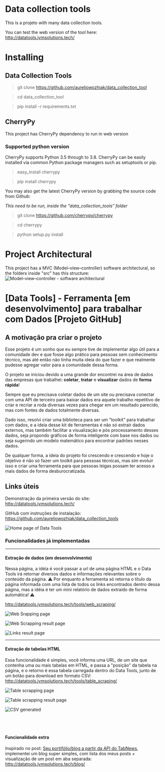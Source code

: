 # Data collection tools
This is a projeto with many data collection tools.

You can test the web version of the tool here:
http://datatools.jvmsolutions.tech/

# Installing

## Data Collection Tools

> git clone https://github.com/aureliowozhiak/data_collection_tool

> cd data_collection_tool

> pip install -r requirements.txt


## CherryPy
This project has CherryPy dependency to run in web version

### Supported python version
CherryPy supports Python 3.5 through to 3.8.
CherryPy can be easily installed via common Python package managers such as setuptools or pip.

> easy_install cherrypy

> pip install cherrypy

You may also get the latest CherryPy version by grabbing the source code from Github:

*This need to be run, inside the "data_collection_tools" folder*

> git clone https://github.com/cherrypy/cherrypy

> cd cherrypy

> python setup.py install

# Project Architectural
This project has a MVC (Model–view–controller) software architectural, so the folders inside "src" has this structure:
![Model–view–controller - software architectural](docs/mvc.png)

<!-- Blog post -->

# [Data Tools] - Ferramenta [em desenvolvimento] para trabalhar com Dados [Projeto GitHub]

## A motivação pra criar o projeto
Esse projeto é um sonho que eu sempre tive de implementar algo útil para a comunidade dev e que fosse algo prático para pessoas sem conhecimento técnico, mas até então não tinha muita ideia do que fazer e que realmente pudesse agregar valor para a comunidade dessa forma.

O projeto se iniciou devido a uma grande dor encontrei na área de dados das empresas que trabalhei: **coletar**, **tratar** e **visualizar** dados de **forma rápida**! 

Sempre que eu precisava coletar dados de um site ou precisava conectar com uma API de terceiro para baixar dados era aquele trabalho repetitivo de criar e recriar a roda diversas vezes para chegar em um resultado parecido, mas com fontes de dados totalmente diversas. 

Dado isso, resolvi criar uma biblioteca para ser um "toolkit" para trabalhar com dados, e a ideia desse kit de ferramentas é não só extrair dados externos, mas também facilitar a visualização e pós processamento desses dados, seja propondo gráficos de forma inteligente com base nos dados ou seja sugerindo um modelo matemático para encontrar padrões nesses dados.

De qualquer forma, a ideia do projeto foi crescendo e crescendo e hoje o objetivo é não só fazer um toolkit para pessoas técnicas, mas sim evoluir isso e criar uma ferramenta para que pessoas leigas possam ter acesso a mais dados de forma desburocratizada.

 


## Links úteis 
Demonstração da primeira versão do site: http://datatools.jvmsolutions.tech/

GitHub com instruções de instalação: https://github.com/aureliowozhiak/data_collection_tools



![Home page of Data Tools](https://raw.githubusercontent.com/aureliowozhiak/data_collection_tools/main/docs/datatools_v1/home_page.PNG)

 



### Funcionalidades já implementadas 
---
#### Extração de dados (em desenvolvimento)
Nessa página, a idéia é você passar a url de uma página HTML e o Data Tools irá retornar diversos dados e informações relevantes sobre o conteúdo da página.
⚠️ Por enquanto a ferramenta só retorna o título da página informada com uma lista de todos os links encontrados dentro dessa página, mas a idéia é ter um mini relatório de dados extraído de forma automática! ⚠️

http://datatools.jvmsolutions.tech/tools/web_scraping/

![Web Srapping page](https://raw.githubusercontent.com/aureliowozhiak/data_collection_tools/main/docs/datatools_v1/web_scrapping.PNG)

![Web Scrapping result page](https://raw.githubusercontent.com/aureliowozhiak/data_collection_tools/main/docs/datatools_v1/web_scrapping_result.PNG)
 
![Links result page](https://raw.githubusercontent.com/aureliowozhiak/data_collection_tools/main/docs/datatools_v1/link_encontrados.PNG)
 
 


---
#### Extração de tabelas HTML 
Essa funcionalidade é simples, você informa uma URL, de um site que contenha uma ou mais tabelas em HTML, e passa a "posição" da tabela na página, e o retorno é essa tabela carregada dentro do Data Tools, junto de um botão para download em formato CSV:
http://datatools.jvmsolutions.tech/tools/table_scraping/


![Table scrapping page](https://raw.githubusercontent.com/aureliowozhiak/data_collection_tools/main/docs/datatools_v1/table_scrapping.PNG)

![Table scrapping result page](https://raw.githubusercontent.com/aureliowozhiak/data_collection_tools/main/docs/datatools_v1/download_table_scrapping.PNG)


![CSV generated](https://raw.githubusercontent.com/aureliowozhiak/data_collection_tools/main/docs/datatools_v1/csv.PNG)
 
&nbsp;&nbsp;&nbsp;&nbsp;&nbsp;&nbsp;&nbsp;&nbsp;&nbsp;&nbsp;&nbsp;&nbsp;&nbsp;&nbsp;&nbsp;&nbsp;&nbsp;&nbsp;
---
#### Funcionalidade extra

Inspirado no post: [Seu portifólio/blog a partir da API do TabNews](https://www.tabnews.com.br/evertonribas/blog-pessoal-a-partir-das-apis-tabnews), implementei um blog super simples, com lista dos meus posts + visualização de um post em aba separada: http://datatools.jvmsolutions.tech/blog/
